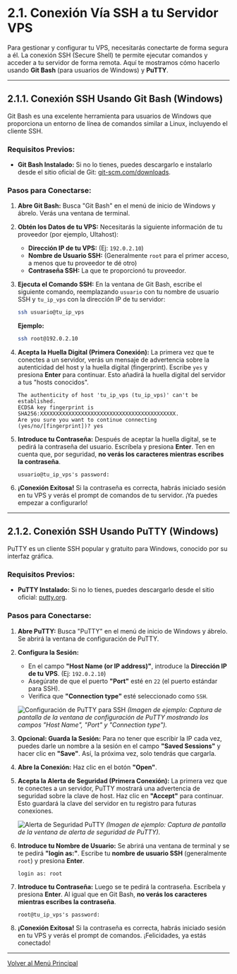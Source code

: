 # 2.1. Conexión Vía SSH a tu Servidor VPS

Para gestionar y configurar tu VPS, necesitarás conectarte de forma segura a él. La conexión SSH (Secure Shell) te permite ejecutar comandos y acceder a tu servidor de forma remota. Aquí te mostramos cómo hacerlo usando **Git Bash** (para usuarios de Windows) y **PuTTY**.

---

## 2.1.1. Conexión SSH Usando Git Bash (Windows)

Git Bash es una excelente herramienta para usuarios de Windows que proporciona un entorno de línea de comandos similar a Linux, incluyendo el cliente SSH.

### Requisitos Previos:
* **Git Bash Instalado:** Si no lo tienes, puedes descargarlo e instalarlo desde el sitio oficial de Git: [git-scm.com/downloads](https://git-scm.com/downloads).

### Pasos para Conectarse:

1.  **Abre Git Bash:** Busca "Git Bash" en el menú de inicio de Windows y ábrelo. Verás una ventana de terminal.

2.  **Obtén los Datos de tu VPS:** Necesitarás la siguiente información de tu proveedor (por ejemplo, Ultahost):
    * **Dirección IP de tu VPS:** (Ej: `192.0.2.10`)
    * **Nombre de Usuario SSH:** (Generalmente `root` para el primer acceso, a menos que tu proveedor te dé otro)
    * **Contraseña SSH:** La que te proporcionó tu proveedor.

3.  **Ejecuta el Comando SSH:** En la ventana de Git Bash, escribe el siguiente comando, reemplazando `usuario` con tu nombre de usuario SSH y `tu_ip_vps` con la dirección IP de tu servidor:

    ```bash
    ssh usuario@tu_ip_vps
    ```
    **Ejemplo:**
    ```bash
    ssh root@192.0.2.10
    ```

4.  **Acepta la Huella Digital (Primera Conexión):** La primera vez que te conectes a un servidor, verás un mensaje de advertencia sobre la autenticidad del host y la huella digital (fingerprint). Escribe `yes` y presiona **Enter** para continuar. Esto añadirá la huella digital del servidor a tus "hosts conocidos".

    ```
    The authenticity of host 'tu_ip_vps (tu_ip_vps)' can't be established.
    ECDSA key fingerprint is SHA256:XXXXXXXXXXXXXXXXXXXXXXXXXXXXXXXXXXXXXXXXXXX.
    Are you sure you want to continue connecting (yes/no/[fingerprint])? yes
    ```

5.  **Introduce tu Contraseña:** Después de aceptar la huella digital, se te pedirá la contraseña del usuario. Escríbela y presiona **Enter**. Ten en cuenta que, por seguridad, **no verás los caracteres mientras escribes la contraseña**.

    ```
    usuario@tu_ip_vps's password:
    ```

6.  **¡Conexión Exitosa!** Si la contraseña es correcta, habrás iniciado sesión en tu VPS y verás el prompt de comandos de tu servidor. ¡Ya puedes empezar a configurarlo!

---

## 2.1.2. Conexión SSH Usando PuTTY (Windows)

PuTTY es un cliente SSH popular y gratuito para Windows, conocido por su interfaz gráfica.

### Requisitos Previos:
* **PuTTY Instalado:** Si no lo tienes, puedes descargarlo desde el sitio oficial: [putty.org](https://www.putty.org/).

### Pasos para Conectarse:

1.  **Abre PuTTY:** Busca "PuTTY" en el menú de inicio de Windows y ábrelo. Se abrirá la ventana de configuración de PuTTY.

2.  **Configura la Sesión:**
    * En el campo **"Host Name (or IP address)"**, introduce la **Dirección IP de tu VPS**. (Ej: `192.0.2.10`)
    * Asegúrate de que el puerto **"Port"** esté en `22` (el puerto estándar para SSH).
    * Verifica que **"Connection type"** esté seleccionado como `SSH`.

    ![Configuración de PuTTY para SSH](./imagenes/PuTTY_Configuracion.png)
    *(Imagen de ejemplo: Captura de pantalla de la ventana de configuración de PuTTY mostrando los campos "Host Name", "Port" y "Connection type").*

3.  **Opcional: Guarda la Sesión:** Para no tener que escribir la IP cada vez, puedes darle un nombre a la sesión en el campo **"Saved Sessions"** y hacer clic en **"Save"**. Así, la próxima vez, solo tendrás que cargarla.

4.  **Abre la Conexión:** Haz clic en el botón **"Open"**.

5.  **Acepta la Alerta de Seguridad (Primera Conexión):** La primera vez que te conectes a un servidor, PuTTY mostrará una advertencia de seguridad sobre la clave de host. Haz clic en **"Accept"** para continuar. Esto guardará la clave del servidor en tu registro para futuras conexiones.

    ![Alerta de Seguridad PuTTY](./imagenes/PuTTY_Alerta_Seguridad.png)
    *(Imagen de ejemplo: Captura de pantalla de la ventana de alerta de seguridad de PuTTY).*

6.  **Introduce tu Nombre de Usuario:** Se abrirá una ventana de terminal y se te pedirá **"login as:"**. Escribe tu **nombre de usuario SSH** (generalmente `root`) y presiona **Enter**.

    ```
    login as: root
    ```

7.  **Introduce tu Contraseña:** Luego se te pedirá la contraseña. Escríbela y presiona **Enter**. Al igual que en Git Bash, **no verás los caracteres mientras escribes la contraseña**.

    ```
    root@tu_ip_vps's password:
    ```

8.  **¡Conexión Exitosa!** Si la contraseña es correcta, habrás iniciado sesión en tu VPS y verás el prompt de comandos. ¡Felicidades, ya estás conectado!

---

[Volver al Menú Principal](index.md)
